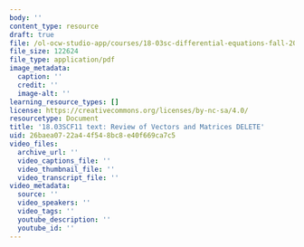 ```yaml
---
body: ''
content_type: resource
draft: true
file: /ol-ocw-studio-app/courses/18-03sc-differential-equations-fall-2011/mit18_03scf11_s32_3text.pdf
file_size: 122624
file_type: application/pdf
image_metadata:
  caption: ''
  credit: ''
  image-alt: ''
learning_resource_types: []
license: https://creativecommons.org/licenses/by-nc-sa/4.0/
resourcetype: Document
title: '18.03SCF11 text: Review of Vectors and Matrices DELETE'
uid: 26baea07-22a4-4f54-8bc8-e40f669ca7c5
video_files:
  archive_url: ''
  video_captions_file: ''
  video_thumbnail_file: ''
  video_transcript_file: ''
video_metadata:
  source: ''
  video_speakers: ''
  video_tags: ''
  youtube_description: ''
  youtube_id: ''
---
```

